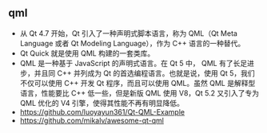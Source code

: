 ## qml
- 从 Qt 4.7 开始，Qt 引入了一种声明式脚本语言，称为 QML（Qt Meta Language 或者 Qt Modeling Language），作为 C++ 语言的一种替代。
- Qt Quick 就是使用 QML 构建的一套类库。 
- QML 是一种基于 JavaScript 的声明式语言。在 Qt 5 中， QML 有了长足进步，并且同 C++ 并列成为 Qt 的首选编程语言。也就是说，使用 Qt 5，我们不仅可以使用 C++ 开发 Qt 程序，而且可以使用 QML。虽然 QML 是解释型语言，性能要比 C++ 低一些，但是新版 QML 使用 V8，Qt 5.2 又引入了专为 QML 优化的 V4 引擎，使得其性能不再有明显降低。
- https://github.com/luoyayun361/Qt-QML-Example
- https://github.com/mikalv/awesome-qt-qml